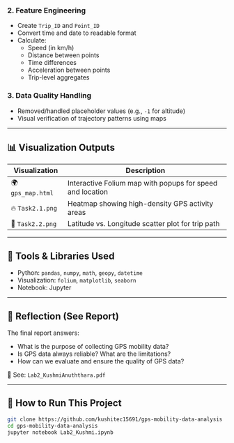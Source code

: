 
### 2. Feature Engineering

- Create `Trip_ID` and `Point_ID`
- Convert time and date to readable format
- Calculate:
  - Speed (in km/h)
  - Distance between points
  - Time differences
  - Acceleration between points
  - Trip-level aggregates

### 3. Data Quality Handling

- Removed/handled placeholder values (e.g., `-1` for altitude)
- Visual verification of trajectory patterns using maps

---

## 📊 Visualization Outputs

| Visualization | Description |
|---------------|-------------|
| 🌍 `gps_map.html` | Interactive Folium map with popups for speed and location |
| 🔥 `Task2.1.png` | Heatmap showing high-density GPS activity areas |
| 🧭 `Task2.2.png` | Latitude vs. Longitude scatter plot for trip path |

---

## 🧪 Tools & Libraries Used

- Python: `pandas`, `numpy`, `math`, `geopy`, `datetime`
- Visualization: `folium`, `matplotlib`, `seaborn`
- Notebook: Jupyter

---

## 📝 Reflection (See Report)

The final report answers:
- What is the purpose of collecting GPS mobility data?
- Is GPS data always reliable? What are the limitations?
- How can we evaluate and ensure the quality of GPS data?

📄 See: `Lab2_KushmiAnuththara.pdf`

---

## 🚀 How to Run This Project

```bash
git clone https://github.com/kushitec15691/gps-mobility-data-analysis
cd gps-mobility-data-analysis
jupyter notebook Lab2_Kushmi.ipynb

